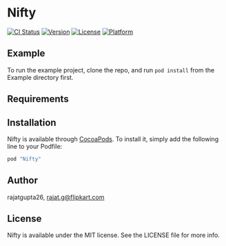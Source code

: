 # Nifty

[![CI Status](http://img.shields.io/travis/rajatgupta26/Nifty.svg?style=flat)](https://travis-ci.org/rajatgupta26/Nifty)
[![Version](https://img.shields.io/cocoapods/v/Nifty.svg?style=flat)](http://cocoapods.org/pods/Nifty)
[![License](https://img.shields.io/cocoapods/l/Nifty.svg?style=flat)](http://cocoapods.org/pods/Nifty)
[![Platform](https://img.shields.io/cocoapods/p/Nifty.svg?style=flat)](http://cocoapods.org/pods/Nifty)

## Example

To run the example project, clone the repo, and run `pod install` from the Example directory first.

## Requirements

## Installation

Nifty is available through [CocoaPods](http://cocoapods.org). To install
it, simply add the following line to your Podfile:

```ruby
pod "Nifty"
```

## Author

rajatgupta26, rajat.g@flipkart.com

## License

Nifty is available under the MIT license. See the LICENSE file for more info.
